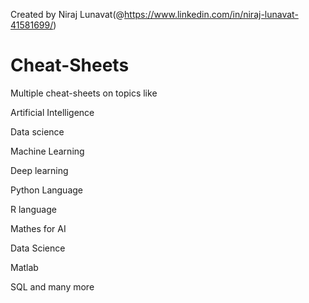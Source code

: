 Created by Niraj Lunavat(@https://www.linkedin.com/in/niraj-lunavat-41581699/)
# Cheat-Sheets
Multiple cheat-sheets on topics like

Artificial Intelligence

Data science 

Machine Learning 

Deep learning

Python Language

R language 

Mathes for AI

Data Science

Matlab

SQL and many more
